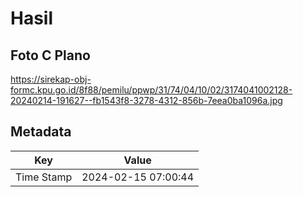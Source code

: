 # Hasil

## Foto C Plano

https://sirekap-obj-formc.kpu.go.id/8f88/pemilu/ppwp/31/74/04/10/02/3174041002128-20240214-191627--fb1543f8-3278-4312-856b-7eea0ba1096a.jpg


## Metadata

| Key        | Value               |
| ---------- | ------------------- |
| Time Stamp | 2024-02-15 07:00:44 |



